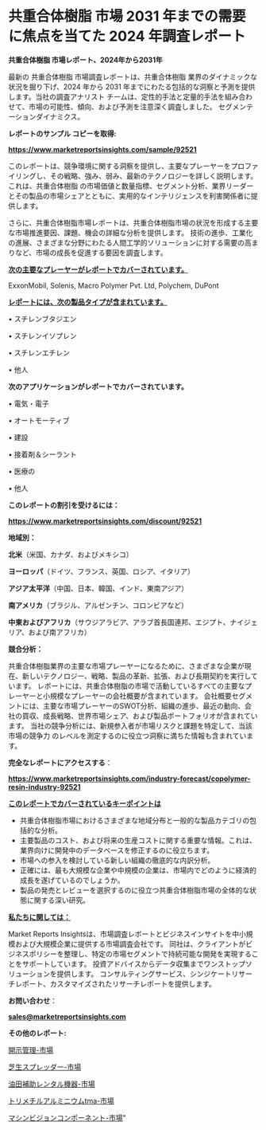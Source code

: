 # 共重合体樹脂 市場 2031 年までの需要に焦点を当てた 2024 年調査レポート

<strong>共重合体樹脂 市場レポート、2024年から2031年</strong>

最新の 共重合体樹脂 市場調査レポートは、共重合体樹脂 業界のダイナミックな状況を掘り下げ、2024 年から 2031 年までにわたる包括的な洞察と予測を提供します。当社の調査アナリスト チームは、定性的手法と定量的手法を組み合わせて、市場の可能性、傾向、および予測を注意深く調査しました。 セグメンテーションダイナミクス。



<strong>レポートのサンプル コピーを取得:</strong> <a href=https://www.marketreportsinsights.com/sample/92521>

<strong><u>https://www.marketreportsinsights.com/sample/92521</u></strong></a>

このレポートは、競争環境に関する洞察を提供し、主要なプレーヤーをプロファイリングし、その戦略、強み、弱み、最新のテクノロジーを詳しく説明します。 これは、共重合体樹脂 の市場価値と数量指標、セグメント分析、業界リーダーとその製品の市場シェアとともに、実用的なインテリジェンスを利害関係者に提供します。

さらに、共重合体樹脂市場レポートは、共重合体樹脂市場の状況を形成する主要な市場推進要因、課題、機会の詳細な分析を提供します。 技術の進歩、工業化の進展、さまざまな分野にわたる人間工学的ソリューションに対する需要の高まりなど、市場の成長を促進する要因を調査します。



<strong><u>次の主要なプレーヤーがレポートでカバーされています。</u></strong>

ExxonMobil, Solenis, Macro Polymer Pvt. Ltd, Polychem, DuPont



<strong><u><b>レポートには、次の製品タイプが含まれています。</b></u></strong>

• スチレンブタジエン

• スチレンイソプレン

• スチレンエチレン

• 他人



<strong><b>次のアプリケーションがレポートでカバーされています。</b></strong>

• 電気・電子

• オートモーティブ

• 建設

• 接着剤＆シーラント

• 医療の

• 他人



<strong><b>このレポートの割引を受けるには：</b></strong><a href=https://www.marketreportsinsights.com/discount/92521>

<strong><u>https://www.marketreportsinsights.com/discount/92521</u></strong></a>



<strong>地域別：</strong>



<strong>北米</strong>（米国、カナダ、およびメキシコ）



<strong>ヨーロッパ</strong>（ドイツ、フランス、英国、ロシア、イタリア）



<strong>アジア太平洋</strong>（中国、日本、韓国、インド、東南アジア）



<strong>南アメリカ</strong>（ブラジル、アルゼンチン、コロンビアなど）



<strong>中東およびアフリカ</strong>（サウジアラビア、アラブ首長国連邦、エジプト、ナイジェリア、および南アフリカ）



<strong>競合分析：</strong>

共重合体樹脂業界の主要な市場プレーヤーになるために、さまざまな企業が現在、新しいテクノロジー、戦略、製品の革新、拡張、および長期契約を実行しています。 レポートには、共重合体樹脂の市場で活動しているすべての主要なプレーヤーと小規模なプレーヤーの会社概要が含まれています。 会社概要セグメントには、主要な市場プレーヤーのSWOT分析、組織の進歩、最近の動向、会社の買収、成長戦略、世界市場シェア、および製品ポートフォリオが含まれています。 当社の競争分析には、新規参入者が市場リスクと課題を特定して、当該市場の競争力 のレベルを測定するのに役立つ洞察に満ちた情報も含まれています。



<strong>完全なレポートにアクセスする</strong>：

<a href=https://www.marketreportsinsights.com/industry-forecast/copolymer-resin-industry-92521>

<strong><u>https://www.marketreportsinsights.com/industry-forecast/copolymer-resin-industry-92521</u></strong></a>



<strong><u><b>このレポートでカバーされているキーポイントは</b></u></strong>
<ul>
  <li>共重合体樹脂市場におけるさまざまな地域分布と一般的な製品カテゴリの包括的な分析。</li>
  <li>主要製品のコスト、および将来の生産コストに関する重要な情報。これは、業界向けに開発中のデータベースを修正するのに役立ちます。</li>
  <li>市場への参入を検討している新しい組織の徹底的な内訳分析。</li>
  <li>正確には、最も大規模な企業や中規模の企業は、市場内でどのように経済的成長を遂げているのでしょうか。</li>
  <li>製品の発売とレビューを選択するのに役立つ共重合体樹脂市場の全体的な状態に関する深い研究。</li>
</ul>


<strong><u><b>私たちに関しては：</b></u></strong>

Market Reports Insightsは、市場調査レポートとビジネスインサイトを中小規模および大規模企業に提供する市場調査会社です。 同社は、クライアントがビジネスポリシーを整理し、特定の市場セグメントで持続可能な開発を実現することをサポートしています。 投資アドバイスからデータ収集までワンストップソリューションを提供します。 コンサルティングサービス、シンジケートリサーチレポート、カスタマイズされたリサーチレポートを提供します。



<strong><b>お問い合わせ</b></strong>：

<a href=mailto:sales@marketreportsinsights.com>

<strong><u>sales@marketreportsinsights.com</u></strong></a>



<strong>その他のレポート:</strong>

<a href=https://www.linkedin.com/pulse/開示管理-市場-2030-年までの需要に焦点を当てた-2023-年調査レポート-fv0of/>開示管理-市場</a>

<a href=https://www.linkedin.com/pulse/芝生スプレッダー-市場-2023-年のダイナミクスとビジネストレンド-2030-pr-news-hub-mndtf/>芝生スプレッダー-市場</a>

<a href=https://www.linkedin.com/pulse/油田補助レンタル機器-市場-2023-収益と成長ドライバー-2030-ubwzf/>油田補助レンタル機器-市場</a>

<a href=https://www.linkedin.com/pulse/トリメチルアルミニウムtma-市場-2023-最新の-cagr-および成長分析-2030-csqdf/>トリメチルアルミニウムtma-市場</a>

<a href=https://www.linkedin.com/pulse/マシンビジョンコンポーネント-市場-2023-競争分析と事業成長-2030-il34f/>マシンビジョンコンポーネント-市場</a>"
